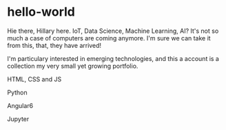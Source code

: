 # hello-world

Hie there, Hillary here. IoT, Data Science, Machine Learning, AI? It's not so much a case of computers are coming anymore. I'm sure we can take it from this, that, they have arrived!

I'm particulary interested in emerging technologies, and this a account is a collection my very small yet growing portfolio.

HTML, CSS and JS

Python

Angular6

Jupyter
